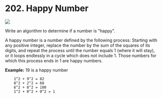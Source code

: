 # 202. Happy Number

![](https://img.shields.io/badge/Difficulty-Easy-green.svg)

Write an algorithm to determine if a number is "happy".

A happy number is a number defined by the following process: Starting with any positive integer, replace the number by the sum of the squares of its digits, and repeat the process until the number equals 1 (where it will stay), or it loops endlessly in a cycle which does not include 1. Those numbers for which this process ends in 1 are happy numbers.

**Example:** 19 is a happy number

        1^2 + 9^2 = 82
        8^2 + 2^2 = 68
        6^2 + 8^2 = 100
        1^2 + 0^2 + 0^2 = 1

